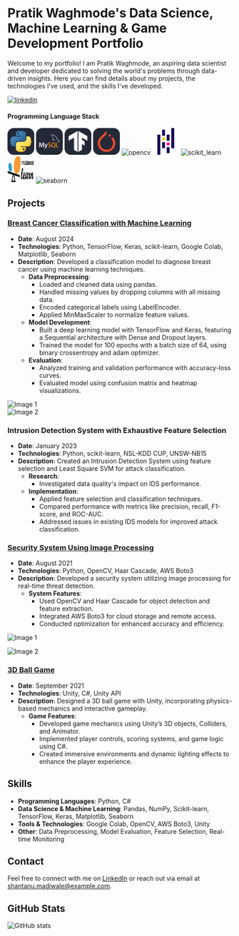 # Pratik Waghmode's Data Science, Machine Learning & Game Development Portfolio

Welcome to my portfolio! I am Pratik Waghmode, an aspiring data scientist and developer dedicated to solving the world's problems through data-driven insights. Here you can find details about my projects, the technologies I've used, and the skills I've developed.

[![linkedin](https://img.shields.io/badge/linkedin-%230077B5.svg?style=for-the-badge&logo=linkedin&logoColor=white)](https://www.linkedin.com/in/pratik-waghmode/)

#### Programming Language Stack
<p align="left"> <img src="https://raw.githubusercontent.com/tandpfun/skill-icons/a50fa57465e82a1147fa512fb3d64cc5902df578/icons/Python-Dark.svg" alt="python" title="python" width="60" height="60"/> <img src="https://raw.githubusercontent.com/tandpfun/skill-icons/a50fa57465e82a1147fa512fb3d64cc5902df578/icons/MySQL-Dark.svg" alt="SQL" title="SQL" width="60" height="60"/>
<img src="https://raw.githubusercontent.com/tandpfun/skill-icons/a50fa57465e82a1147fa512fb3d64cc5902df578/icons/TensorFlow-Dark.svg" alt="Tensorflow" title="Tensor Flow" width="60" height="60"/>
 <img src="https://raw.githubusercontent.com/tandpfun/skill-icons/a50fa57465e82a1147fa512fb3d64cc5902df578/icons/PyTorch-Dark.svg" alt="PyTorch" title="PyTorch" width="60" height="60"/>
<img src="https://www.vectorlogo.zone/logos/opencv/opencv-icon.svg" alt="opencv" width="60" height="60"/>
<img src="https://raw.githubusercontent.com/devicons/devicon/2ae2a900d2f041da66e950e4d48052658d850630/icons/pandas/pandas-original.svg" alt="pandas" width="60" height="60"/> 
<img src="https://upload.wikimedia.org/wikipedia/commons/0/05/Scikit_learn_logo_small.svg" alt="scikit_learn" width="60" height="60"/>
<img src="https://github.com/vmngo/images/blob/main/image2vector.svg" alt="imblearn" width="60" height="60"/>
<img src="https://seaborn.pydata.org/_images/logo-mark-lightbg.svg" alt="seaborn" width="60" height="60"/> </a> </p>



## Projects

### [Breast Cancer Classification with Machine Learning](https://github.com/Pratik-Waghmode/Breast_Cancer_Classification_Machine-Learning)
* **Date**: August 2024
* **Technologies**: Python, TensorFlow, Keras, scikit-learn, Google Colab, Matplotlib, Seaborn
* **Description**: Developed a classification model to diagnose breast cancer using machine learning techniques.
  * **Data Preprocessing**:
    - Loaded and cleaned data using pandas.
    - Handled missing values by dropping columns with all missing data.
    - Encoded categorical labels using LabelEncoder.
    - Applied MinMaxScaler to normalize feature values.
  * **Model Development**:
    - Built a deep learning model with TensorFlow and Keras, featuring a Sequential architecture with Dense and Dropout layers.
    - Trained the model for 100 epochs with a batch size of 64, using binary crossentropy and adam optimizer.
  * **Evaluation**:
    - Analyzed training and validation performance with accuracy-loss curves.
    - Evaluated model using confusion matrix and heatmap visualizations.

<img src="https://github.com/user-attachments/assets/b46002a6-77f6-4953-a5a8-046fbb81a11f" width="350" height="350" alt="Image 1">
<br>
<img src="https://github.com/user-attachments/assets/3b645ca0-7ebb-487d-9b3f-59bb34692683" width="350" height="350" alt="Image 2">



### Intrusion Detection System with Exhaustive Feature Selection
* **Date**: January 2023
* **Technologies**: Python, scikit-learn, NSL-KDD CUP, UNSW-NB15
* **Description**: Created an Intrusion Detection System using feature selection and Least Square SVM for attack classification.
  * **Research**:
    - Investigated data quality's impact on IDS performance.
  * **Implementation**:
    - Applied feature selection and classification techniques.
    - Compared performance with metrics like precision, recall, F1-score, and ROC-AUC.
    - Addressed issues in existing IDS models for improved attack classification.

### [Security System Using Image Processing](https://github.com/your-username/Security-System-Image-Processing)
* **Date**: August 2021
* **Technologies**: Python, OpenCV, Haar Cascade, AWS Boto3
* **Description**: Developed a security system utilizing image processing for real-time threat detection.
  * **System Features**:
    - Used OpenCV and Haar Cascade for object detection and feature extraction.
    - Integrated AWS Boto3 for cloud storage and remote access.
    - Conducted optimization for enhanced accuracy and efficiency.



<img src="https://github.com/user-attachments/assets/b2cbf52b-6262-45bd-afcd-ab3cd78c0aaa" width="350" height="350" alt="Image 1"> <br>

<img src="https://github.com/user-attachments/assets/6badfd74-8057-45eb-9f2a-9b008f3cb1c6" width="350" height="350" alt="Image 2">




### [3D Ball Game](https://github.com/your-username/3D-Ball-Game)
* **Date**: September 2021
* **Technologies**: Unity, C#, Unity API
* **Description**: Designed a 3D ball game with Unity, incorporating physics-based mechanics and interactive gameplay.
  * **Game Features**:
    - Developed game mechanics using Unity’s 3D objects, Colliders, and Animator.
    - Implemented player controls, scoring systems, and game logic using C#.
    - Created immersive environments and dynamic lighting effects to enhance the player experience.

## Skills

- **Programming Languages**: Python, C#
- **Data Science & Machine Learning**: Pandas, NumPy, Scikit-learn, TensorFlow, Keras, Matplotlib, Seaborn
- **Tools & Technologies**: Google Colab, OpenCV, AWS Boto3, Unity
- **Other**: Data Preprocessing, Model Evaluation, Feature Selection, Real-time Monitoring

## Contact

Feel free to connect with me on [LinkedIn](https://www.linkedin.com/in/shantanu-madiwale/) or reach out via email at shantanu.madiwale@example.com.

## GitHub Stats

![GitHub stats](https://github-readme-stats.vercel.app/api?username=madi82&show_icons=true)

